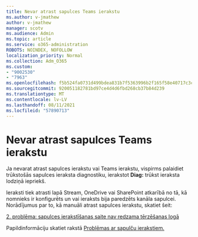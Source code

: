 ```yaml
---
title: Nevar atrast sapulces Teams ierakstu
ms.author: v-jmathew
author: v-jmathew
manager: scotv
ms.audience: Admin
ms.topic: article
ms.service: o365-administration
ROBOTS: NOINDEX, NOFOLLOW
localization_priority: Normal
ms.collection: Adm_O365
ms.custom:
- "9002530"
- "7963"
ms.openlocfilehash: f5b524fa0731d499bdea831b7f5363996b2f165f58e40717c3ca8a22dc264397
ms.sourcegitcommit: 920051182781bd97ce4d4d6fbd268cb37b84d239
ms.translationtype: MT
ms.contentlocale: lv-LV
ms.lasthandoff: 08/11/2021
ms.locfileid: "57890713"
---
```

# <a name="cant-find-the-teams-meeting-recording"></a>Nevar atrast sapulces Teams ierakstu

Ja nevarat atrast sapulces ierakstu vai Teams ierakstu, vispirms palaidiet trūkstošās sapulces ieraksta diagnostiku, ierakstot **Diag:** trūkst ieraksta lodziņā iepriekš. 

Ieraksti tiek atrasti lapā Stream, OneDrive vai SharePoint atkarībā no tā, kā nomnieks ir konfigurēts un vai ieraksts bija paredzēts kanāla sapulcei. Norādījumus par to, kā manuāli atrast sapulces ierakstu, skatiet šeit: 

[2. problēma: sapulces ierakstīšanas saite nav redzama tērzēšanas logā](https://docs.microsoft.com/microsoftteams/troubleshoot/meetings/troubleshoot-meeting-recording-issues#issue-2-the-meeting-recording-link-isnt-visible-in-a-chat-window)

Papildinformāciju skatiet rakstā [Problēmas ar sapulču ierakstiem.](https://docs.microsoft.com/microsoftteams/troubleshoot/meetings/troubleshoot-meeting-recording-issues)
